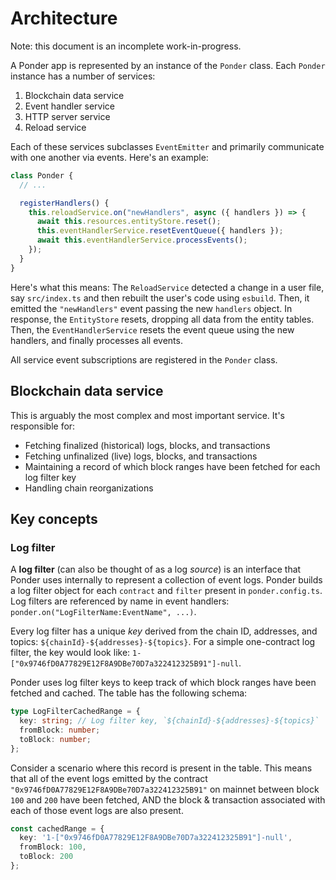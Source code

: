 # Architecture

Note: this document is an incomplete work-in-progress.

A Ponder app is represented by an instance of the `Ponder` class. Each `Ponder` instance has a number of services:

1. Blockchain data service
2. Event handler service
3. HTTP server service
4. Reload service

Each of these services subclasses `EventEmitter` and primarily communicate with one another via events. Here's an example:

```ts
class Ponder {
  // ...

  registerHandlers() {
    this.reloadService.on("newHandlers", async ({ handlers }) => {
      await this.resources.entityStore.reset();
      this.eventHandlerService.resetEventQueue({ handlers });
      await this.eventHandlerService.processEvents();
    });
  }
}
```

Here's what this means: The `ReloadService` detected a change in a user file, say `src/index.ts` and then rebuilt the user's code using `esbuild`. Then, it emitted the `"newHandlers"` event passing the new `handlers` object. In response, the `EntityStore` resets, dropping all data from the entity tables. Then, the `EventHandlerService` resets the event queue using the new handlers, and finally processes all events.

All service event subscriptions are registered in the `Ponder` class.

## Blockchain data service

This is arguably the most complex and most important service. It's responsible for:

- Fetching finalized (historical) logs, blocks, and transactions
- Fetching unfinalized (live) logs, blocks, and transactions
- Maintaining a record of which block ranges have been fetched for each log filter key
- Handling chain reorganizations

## Key concepts

### Log filter

A **log filter** (can also be thought of as a log _source_) is an interface that Ponder uses internally to represent a collection of event logs. Ponder builds a log filter object for each `contract` and `filter` present in `ponder.config.ts`. Log filters are referenced by name in event handlers: `ponder.on("LogFilterName:EventName", ...)`.

Every log filter has a unique _key_ derived from the chain ID, addresses, and topics: `${chainId}-${addresses}-${topics}`. For a simple one-contract log filter, the key would look like: `1-["0x9746fD0A77829E12F8A9DBe70D7a322412325B91"]-null`.

Ponder uses log filter keys to keep track of which block ranges have been fetched and cached. The table has the following schema:

```ts
type LogFilterCachedRange = {
  key: string; // Log filter key, `${chainId}-${addresses}-${topics}`
  fromBlock: number;
  toBlock: number;
};
```

Consider a scenario where this record is present in the table. This means that all of the event logs emitted by the contract `"0x9746fD0A77829E12F8A9DBe70D7a322412325B91"` on mainnet between block `100` and `200` have been fetched, AND the block & transaction associated with each of those event logs are also present.

```ts
const cachedRange = {
  key: '1-["0x9746fD0A77829E12F8A9DBe70D7a322412325B91"]-null',
  fromBlock: 100,
  toBlock: 200
};
```
